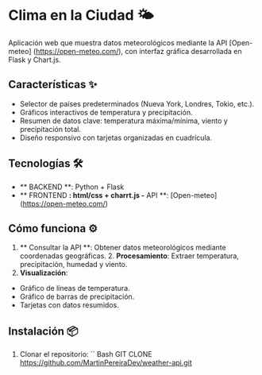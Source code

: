 # Clima en la Ciudad 🌤️

Aplicación web que muestra datos meteorológicos mediante la API [Open-meteo] (https://open-meteo.com/), con interfaz gráfica desarrollada en Flask y Chart.js.

## Características ✨
- Selector de países predeterminados (Nueva York, Londres, Tokio, etc.).
- Gráficos interactivos de temperatura y precipitación.
- Resumen de datos clave: temperatura máxima/mínima, viento y precipitación total.
- Diseño responsivo con tarjetas organizadas en cuadrícula.

## Tecnologías 🛠️
- ** BACKEND **: Python + Flask
- ** FRONTEND **: html/css + charrt.js
-** API **: [Open-meteo] (https://open-meteo.com/)

## Cómo funciona ⚙️
1. ** Consultar la API **: Obtener datos meteorológicos mediante coordenadas geográficas. 2. **Procesamiento**: Extraer temperatura, precipitación, humedad y viento.
3. **Visualización**:
- Gráfico de líneas de temperatura.
- Gráfico de barras de precipitación.
- Tarjetas con datos resumidos.

## Instalación 📦
1. Clonar el repositorio:
`` Bash
GIT CLONE https://github.com/MartinPereiraDev/weather-api.git